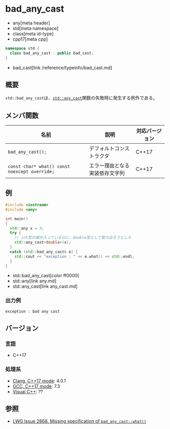 # bad_any_cast
* any[meta header]
* std[meta namespace]
* class[meta id-type]
* cpp17[meta cpp]

```cpp
namespace std {
  class bad_any_cast : public bad_cast;
}
```
* bad_cast[link /reference/typeinfo/bad_cast.md]

## 概要
`std::bad_any_cast`は、[`std::any_cast`](any_cast.md)関数の失敗時に発生する例外である。


## メンバ関数

| 名前 | 説明 | 対応バージョン |
|------|------|----------------|
| `bad_any_cast();` | デフォルトコンストラクタ | C++17 |
| `const char* what() const noexcept override;` | エラー理由となる実装依存文字列 | C++17 |


## 例
```cpp example
#include <iostream>
#include <any>

int main()
{
  std::any x = 3;
  try {
    // int型の値が入っているのに、double型として取り出そうとした
    std::any_cast<double>(x);
  }
  catch (std::bad_any_cast& e) {
    std::cout << "exception : " << e.what() << std::endl;
  }
}
```
* std::bad_any_cast[color ff0000]
* std::any[link any.md]
* std::any_cast[link any_cast.md]

### 出力例
```
exception : bad any cast
```

## バージョン
### 言語
- C++17

### 処理系
- [Clang, C++17 mode](/implementation.md#clang): 4.0.1
- [GCC, C++17 mode](/implementation.md#gcc): 7.3
- [Visual C++](/implementation.md#visual_cpp): ??

## 参照
- [LWG Issue 2868. Missing specification of `bad_any_cast::what()`](https://wg21.cmeerw.net/lwg/issue2868)
